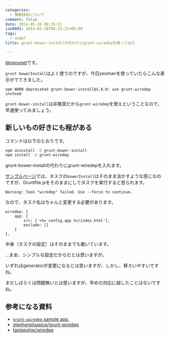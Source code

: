 ```yaml
---
categories:
  - 情報技術について
comment: false
date: 2014-05-28 00:25:21
iso8601: 2014-05-28T00:25:21+09:00
tags:
  - undef
title: grunt-bower-installの代わりにgrunt-wiredepを使ってみた

---
```


<p><a href="https://twitter.com/nqounet">@nqounet</a>です。</p>

<p><code>grunt bowerInstall</code>はよく使うのですが、今日yeomanを使っていたらこんな表示がでてきました。</p>

```
npm WARN deprecated grunt-bower-install@1.6.0: use grunt-wiredep instead
```

<p><code>grunt-bower-install</code>は非推奨だから<code>grunt-wiredep</code>を使えということなので、早速使ってみましょう。</p>



<h2>新しいもの好きにも程がある</h2>

<p>コマンドは以下のとおりです。</p>

```bash
npm uninstall -D grunt-bower-install
npm install -D grunt-wiredep
```

<p>grunt-bower-installの代わりにgrunt-wiredepを入れます。</p>

<p><a href="http://stephenplusplus.github.io/grunt-wiredep/">サンプルページ</a>では、タスクの<code>bowerInstall</code>はそのまま活かすような感じなのですが、Gruntfile.jsをそのままにしてタスクを実行すると怒られます。</p>

```
Warning: Task "wiredep" failed. Use --force to continue.
```

<p>なので、タスク名はちゃんと変更する必要があります。</p>

```
wiredep: {
    app: {
        src: ['<%= config.app %>/index.html'],
        exclude: []
    }
},
```

<p>中身（タスクの設定）はそのままでも動いています。</p>

<p>…まあ、シンプルな設定だからだとは思いますが。</p>

<p>いずれはgeneratorが変更になるとは思いますが、しかし、移ろいやすいですね。</p>

<p>まだしばらくは問題無いとは思いますが、早めの対応に越したことはないですね。</p>

<h2>参考になる資料</h2>

<ul>
<li><a href="http://stephenplusplus.github.io/grunt-wiredep/"><code>grunt-wiredep</code> sample app.</a></li>
<li><a href="https://github.com/stephenplusplus/grunt-wiredep">stephenplusplus/grunt-wiredep</a></li>
<li><a href="https://github.com/taptapship/wiredep">taptapship/wiredep</a></li>
</ul>
    	